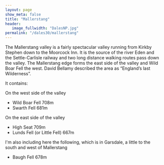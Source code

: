 ```yaml
---
layout: page
show_meta: false
title: "Mallerstang"
header:
   image_fullwidth: "DalesNP.jpg"
permalink: "/dales30/mallerstang"
---
```

The Mallerstang valley is a fairly spectacular valley running from Kirkby Stephen down to the Moorcock Inn. It is the source of the river Eden and the Settle-Carlisle railway and two long distance walking routes pass down the valley. The Mallerstang edge forms the east side of the valley and Wild Boar Fell the west.  David Bellamy described the area as “England’s last Wilderness”.

It contains:

On the west side of the valley

- Wild Boar Fell 708m
- Swarth Fell 681m

On the east side of the valley

- High Seat 709m
- Lunds Fell (or Little Fell) 667m

I'm also including here the following, which is in Garsdale, a little to the south and west of Mallerstang

- Baugh Fell 678m
  
